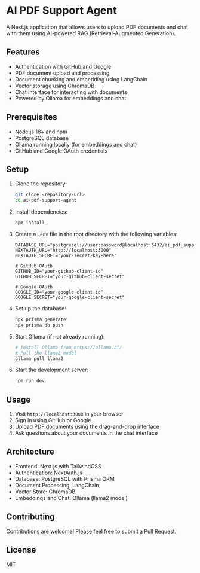 # AI PDF Support Agent

A Next.js application that allows users to upload PDF documents and chat with them using AI-powered RAG (Retrieval-Augmented Generation).

## Features

- Authentication with GitHub and Google
- PDF document upload and processing
- Document chunking and embedding using LangChain
- Vector storage using ChromaDB
- Chat interface for interacting with documents
- Powered by Ollama for embeddings and chat

## Prerequisites

- Node.js 18+ and npm
- PostgreSQL database
- Ollama running locally (for embeddings and chat)
- GitHub and Google OAuth credentials

## Setup

1. Clone the repository:
   ```bash
   git clone <repository-url>
   cd ai-pdf-support-agent
   ```

2. Install dependencies:
   ```bash
   npm install
   ```

3. Create a `.env` file in the root directory with the following variables:
   ```
   DATABASE_URL="postgresql://user:password@localhost:5432/ai_pdf_support"
   NEXTAUTH_URL="http://localhost:3000"
   NEXTAUTH_SECRET="your-secret-key-here"

   # GitHub OAuth
   GITHUB_ID="your-github-client-id"
   GITHUB_SECRET="your-github-client-secret"

   # Google OAuth
   GOOGLE_ID="your-google-client-id"
   GOOGLE_SECRET="your-google-client-secret"
   ```

4. Set up the database:
   ```bash
   npx prisma generate
   npx prisma db push
   ```

5. Start Ollama (if not already running):
   ```bash
   # Install Ollama from https://ollama.ai/
   # Pull the llama2 model
   ollama pull llama2
   ```

6. Start the development server:
   ```bash
   npm run dev
   ```

## Usage

1. Visit `http://localhost:3000` in your browser
2. Sign in using GitHub or Google
3. Upload PDF documents using the drag-and-drop interface
4. Ask questions about your documents in the chat interface

## Architecture

- Frontend: Next.js with TailwindCSS
- Authentication: NextAuth.js
- Database: PostgreSQL with Prisma ORM
- Document Processing: LangChain
- Vector Store: ChromaDB
- Embeddings and Chat: Ollama (llama2 model)

## Contributing

Contributions are welcome! Please feel free to submit a Pull Request.

## License

MIT
